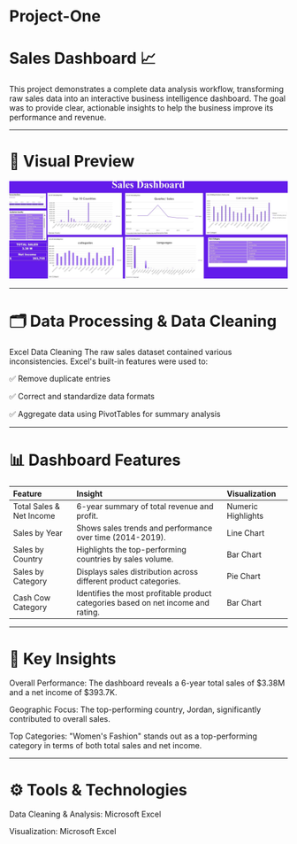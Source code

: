 # Project-One
# Sales Dashboard 📈


This project demonstrates a complete data analysis workflow, transforming raw sales data into an interactive business intelligence dashboard. The goal was to provide clear, actionable insights to help the business improve its performance and revenue.

---

# 📸 Visual Preview
<p align="center">
<img width="600" src="https://github.com/samaahmed-1/project-one/blob/main/Sales%20DASHOARD.jpg?raw=true" alt="Sales Dashboard Preview">
</p>

---

# 🗂 Data Processing & Data Cleaning

Excel Data Cleaning
The raw sales dataset contained various inconsistencies. Excel's built-in features were used to:

✅ Remove duplicate entries

✅ Correct and standardize data formats

✅ Aggregate data using PivotTables for summary analysis

---

# 📊 Dashboard Features

| Feature | Insight | Visualization |
| :--- | :--- | :--- |
| Total Sales & Net Income | 6-year summary of total revenue and profit. | Numeric Highlights |
| Sales by Year | Shows sales trends and performance over time (2014-2019). | Line Chart |
| Sales by Country | Highlights the top-performing countries by sales volume. | Bar Chart |
| Sales by Category | Displays sales distribution across different product categories. | Pie Chart |
| Cash Cow Category | Identifies the most profitable product categories based on net income and rating. | Bar Chart |

---

# 🔑 Key Insights

Overall Performance: The dashboard reveals a 6-year total sales of $3.38M and a net income of $393.7K.

Geographic Focus: The top-performing country, Jordan, significantly contributed to overall sales.

Top Categories: "Women's Fashion" stands out as a top-performing category in terms of both total sales and net income.

---
# ⚙️ Tools & Technologies

Data Cleaning & Analysis: Microsoft Excel

Visualization: Microsoft Excel


